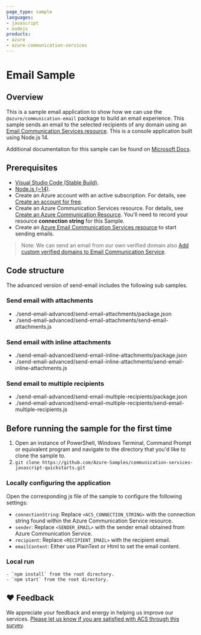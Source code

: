 ```yaml
---
page_type: sample
languages:
- javascript
- nodejs
products:
- azure
- azure-communication-services
---
```



# Email Sample

## Overview

This is a sample email application to show how we can use the `@azure/communication-email` package to build an email experience.
This sample sends an email to the selected recipients of any domain using an [Email Communication Services resource](https://docs.microsoft.com/azure/communication-services/quickstarts/email/create-email-communication-resource).
This is a console application built using Node.js 14.

Additional documentation for this sample can be found on [Microsoft Docs](https://docs.microsoft.com/azure/communication-services/concepts/email/email-overview).

## Prerequisites

- [Visual Studio Code (Stable Build)](https://code.visualstudio.com/download).
- [Node.js (~14)](https://nodejs.org/download/release/v14.19.1/).
- Create an Azure account with an active subscription. For details, see [Create an account for free](https://azure.microsoft.com/free/?WT.mc_id=A261C142F).
- Create an Azure Communication Services resource. For details, see [Create an Azure Communication Resource](https://docs.microsoft.com/azure/communication-services/quickstarts/create-communication-resource). You'll need to record your resource **connection string** for this Sample.
- Create an [Azure Email Communication Services resource](https://docs.microsoft.com/azure/communication-services/quickstarts/email/create-email-communication-resource) to start sending emails.

> Note: We can send an email from our own verified domain also [Add custom verified domains to Email Communication Service](https://docs.microsoft.com/azure/communication-services/quickstarts/email/add-custom-verified-domains).

## Code structure

The advanced version of send-email includes the following sub samples.

### Send email with attachments

- ./send-email-advanced/send-email-attachments/package.json
- ./send-email-advanced/send-email-attachments/send-email-attachments.js

### Send email with inline attachments

- ./send-email-advanced/send-email-inline-attachments/package.json
- ./send-email-advanced/send-email-inline-attachments/send-email-inline-attachments.js

### Send email to multiple recipients

- ./send-email-advanced/send-email-multiple-recipients/package.json
- ./send-email-advanced/send-email-multiple-recipients/send-email-multiple-recipients.js

## Before running the sample for the first time

1. Open an instance of PowerShell, Windows Terminal, Command Prompt or equivalent program and navigate to the directory that you'd like to clone the sample to.
2. `git clone https://github.com/Azure-Samples/communication-services-javascript-quickstarts.git`

### Locally configuring the application

Open the corresponding js file of the sample to configure the following settings:

- `connectionString`: Replace `<ACS_CONNECTION_STRING>` with the connection string found within the Azure Communication Service resource.
- `sender`: Replace `<SENDER_EMAIL>` with the sender email obtained from Azure Communication Service.
- `recipient`: Replace `<RECIPIENT_EMAIL>` with the recipient email.
- `emailContent`: Either use PlainText or Html to set the email content.

### Local run

    - `npm install` from the root directory.
    - `npm start` from the root directory.

## ❤️ Feedback
We appreciate your feedback and energy in helping us improve our services. [Please let us know if you are satisfied with ACS through this survey](https://microsoft.qualtrics.com/jfe/form/SV_5dtYL81xwHnUVue).
